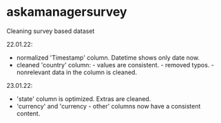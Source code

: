 # askamanagersurvey
Cleaning survey based dataset


22.01.22:

- normalized 'Timestamp' column. Datetime shows only date now.
- cleaned 'country' column:
            - values are consistent.
            - removed typos.
            - nonrelevant data in the column is cleaned.


23.01.22:
- 'state' column is optimized. Extras are cleaned.
- 'currency' and 'currency - other' columns now have a consistent content.
